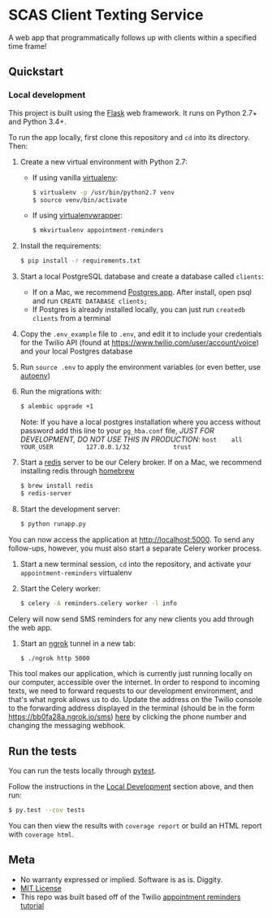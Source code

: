 # SCAS Client Texting Service

A web app that programmatically follows up with clients within a specified time frame!


## Quickstart

### Local development

This project is built using the [Flask](http://flask.pocoo.org/) web framework. It runs on Python 2.7+ and Python 3.4+.

To run the app locally, first clone this repository and `cd` into its directory. Then:

1. Create a new virtual environment with Python 2.7:
    - If using vanilla [virtualenv](https://virtualenv.pypa.io/en/latest/):

        ```bash
        $ virtualenv -p /usr/bin/python2.7 venv
        $ source venv/bin/activate
        ```

    - If using [virtualenvwrapper](https://virtualenvwrapper.readthedocs.org/en/latest/):

        ```bash
        $ mkvirtualenv appointment-reminders
        ```

1. Install the requirements:

    ```bash
    $ pip install -r requirements.txt
    ```

1. Start a local PostgreSQL database and create a database called `clients`:
    - If on a Mac, we recommend [Postgres.app](http://postgresapp.com/). After install, open psql and run `CREATE DATABASE clients;`
    - If Postgres is already installed locally, you can just run `createdb clients` from a terminal

1. Copy the `.env_example` file to `.env`, and edit it to include your credentials for the Twilio API (found at https://www.twilio.com/user/account/voice) and your local Postgres database
1. Run `source .env` to apply the environment variables (or even better, use [autoenv](https://github.com/kennethreitz/autoenv))

1. Run the migrations with:

    ```bash
    $ alembic upgrade +1
    ```
    Note: If you have a local postgres installation where you access without password add this line to your `pg_hba.conf` file, *JUST FOR DEVELOPMENT, DO NOT USE THIS IN PRODUCTION*:
    `host    all             YOUR_USER         127.0.0.1/32            trust`

1. Start a [redis](http://redis.io/) server to be our Celery broker. If on a Mac, we recommend installing redis through [homebrew](http://brew.sh/)

    ```bash
    $ brew install redis
    $ redis-server
    ```

1. Start the development server:

    ```bash
    $ python runapp.py
    ```

You can now access the application at
[http://localhost:5000](http://localhost:5000). To send any follow-ups, however,
you must also start a separate Celery worker process.


1. Start a new terminal session, `cd` into the repository, and activate your
   `appointment-reminders` virtualenv

1. Start the Celery worker:

    ```bash
    $ celery -A reminders.celery worker -l info
    ```

Celery will now send SMS reminders for any new clients you add through
the web app.

1. Start an [ngrok](https://ngrok.com/download) tunnel in a new tab:

    ```bash
    $ ./ngrok http 5000
    ```
This tool makes our application, which is currently just running locally on our computer, accessible over the internet. In order to respond to incoming texts, we need to forward requests to our development environment, and that's what ngrok allows us to do. Update the address on the Twilio console to the forwarding address displayed in the terminal (should be in the form https://bb0fa28a.ngrok.io/sms) [here](https://www.twilio.com/console/phone-numbers) by clicking the phone number and changing the messaging webhook.

## Run the tests

You can run the tests locally through [pytest](http://pytest.org/).

Follow the instructions in the [Local Development](#local-development) section above, and then run:

```bash
$ py.test --cov tests
```

You can then view the results with `coverage report` or build an HTML report with `coverage html`.

## Meta

* No warranty expressed or implied. Software is as is. Diggity.
* [MIT License](http://www.opensource.org/licenses/mit-license.html)
* This repo was built based off of the Twilio [appointment reminders tutorial](https://www.twilio.com/docs/tutorials/walkthrough/appointment-reminders/python/flask)
